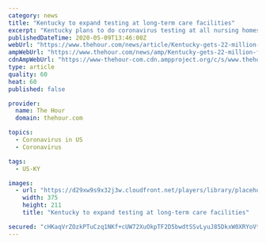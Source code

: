 ```yaml
---
category: news
title: "Kentucky to expand testing at long-term care facilities"
excerpt: "Kentucky plans to do coronavirus testing at all nursing homes statewide in a targeted strategy aimed at a hard-hit segment during the pandemic, state officials said Friday. Health officials hope to test residents and staff at all long-term care facilities in about two months,"
publishedDateTime: 2020-05-09T13:46:00Z
webUrl: "https://www.thehour.com/news/article/Kentucky-gets-22-million-for-public-transit-15255901.php"
ampWebUrl: "https://www.thehour.com/news/amp/Kentucky-gets-22-million-for-public-transit-15255901.php"
cdnAmpWebUrl: "https://www-thehour-com.cdn.ampproject.org/c/s/www.thehour.com/news/amp/Kentucky-gets-22-million-for-public-transit-15255901.php"
type: article
quality: 60
heat: 60
published: false

provider:
  name: The Hour
  domain: thehour.com

topics:
  - Coronavirus in US
  - Coronavirus

tags:
  - US-KY

images:
  - url: "https://d29xw9s9x32j3w.cloudfront.net/players/library/placeholder.png"
    width: 375
    height: 211
    title: "Kentucky to expand testing at long-term care facilities"

secured: "cHKaqVrZOzkPTuCzq1NKf+cUW72XuOkpTF2D5bwdtSSvLyuJ85DkxW0XRYoVtzP/6BVWHmfhNTWiJ+GuAAsyJH4NFZKpDWDGsgttrC5NtvzJwICoQlbB0ZcAw5AwAXV2IPoTVHmDSM8Q7S2PLm/POiTlAblhzN7aD7XcGljHD4mMjVZAWc75yHPVeM4d0lqc+o30RNB6tekwrIGPd757UQcKPiuib2PTwjq+yXpv5qsQO1YFDZAgjHVO7gj8K70lNtVtGNbCpztasd5IyioZlzFlwP/faV4Ehd+QaakgNYnPz4lpheZf8mNjbc9O9XtU;SPx2Uqpt5dr8a7R3amLnIw=="
---
```


